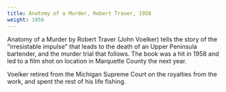 ```yaml
---
title: Anatomy of a Murder, Robert Traver, 1958
weight: 1958
---
```

Anatomy of a Murder by Robert Traver (John Voelker) tells
the story of the "irresistable impulse" that leads to the
death of an Upper Peninsula bartender, and the murder trial
that follows. The book was a hit in 1958 and led to a film
shot on location in Marquette County the next year.

Voelker retired from the Michigan Supreme Court on the
royalties from the work, and spent the rest of his life fishing.
